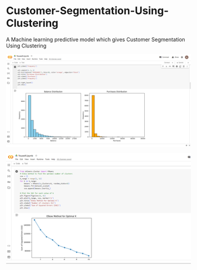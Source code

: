 # Customer-Segmentation-Using-Clustering
A Machine learning predictive model which gives Customer Segmentation Using Clustering

![Alt text](https://github.com/aryan7701/Customer-Segmentation-Using-Clustering/blob/main/Project_image-2.png)


![Alt text](https://github.com/aryan7701/Customer-Segmentation-Using-Clustering/blob/main/Project_Image.png)

